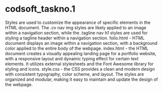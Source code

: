 # codsoft_taskno.1
Styles are used to customize the appearance of specific elements in the HTML document. The .cv nav img styles are likely applied to an image within a navigation section, while the .tagline nav h1 styles are used for styling a tagline header within a navigation section. folio.html - HTML document displays an image within a navigation section, with a background color applied to the entire body of the webpage. index.html - the HTML document creates a visually appealing landing page for a portfolio website, with a responsive layout and dynamic typing effect for certain text elements. It utilizes external stylesheets and the Font Awesome library for styling and icons. style.css - the CSS provides a clean and modern design with consistent typography, color scheme, and layout. The styles are organized and modular, making it easy to maintain and update the design of the webpage.
